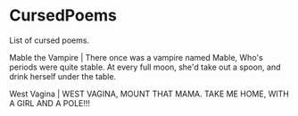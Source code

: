 # CursedPoems
List of cursed poems.

Mable the Vampire | There once was a vampire named Mable,
Who's periods were quite stable.
At every full moon,
she'd take out a spoon,
and drink herself under the table.

West Vagina | WEST VAGINA, MOUNT THAT MAMA. TAKE ME HOME, WITH A GIRL AND A POLE!!!
